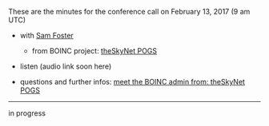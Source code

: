 These are the minutes for the conference call on February 13, 2017 (9 am UTC)
* with [Sam Foster](http://pogs.theskynet.org/pogs/view_profile.php?userid=34171)
  * from BOINC project: [theSkyNet POGS](http://pogs.theskynet.org/)


* listen (audio link soon here)
* questions and further infos: [meet the BOINC admin from: theSkyNet POGS](https://steemit.com/gridcoin/@erkan/meet-the-boinc-admin-from-theskynet-pogs)

***

in progress
